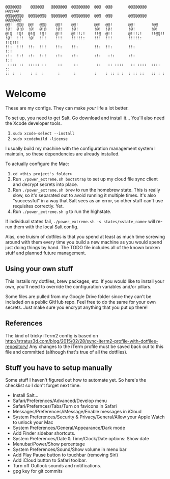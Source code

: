 ```
@@@@@@@    @@@@@@   @@@@@@@  @@@@@@@@  @@@  @@@       @@@@@@@@   @@@@@@   
@@@@@@@@  @@@@@@@@  @@@@@@@  @@@@@@@@  @@@  @@@       @@@@@@@@  @@@@@@@   
@@!  @@@  @@!  @@@    @@!    @@!       @@!  @@!       @@!       !@@       
!@!  @!@  !@!  @!@    !@!    !@!       !@!  !@!       !@!       !@!       
@!@  !@!  @!@  !@!    @!!    @!!!:!    !!@  @!!       @!!!:!    !!@@!!    
!@!  !!!  !@!  !!!    !!!    !!!!!:    !!!  !!!       !!!!!:     !!@!!!   
!!:  !!!  !!:  !!!    !!:    !!:       !!:  !!:       !!:            !:!  
:!:  !:!  :!:  !:!    :!:    :!:       :!:   :!:      :!:           !:!   
 :::: ::  ::::: ::     ::     ::        ::   :: ::::   :: ::::  :::: ::   
:: :  :    : :  :      :      :        :    : :: : :  : :: ::   :: : :    
```                                                                          
# Welcome

These are my configs. They can make *your* life a lot better.

To set up, you need to get Salt. Go download and install it...
You'll also need the Xcode developer tools.
1. `sudo xcode-select --install`
1. `sudo xcodebuild -license`

I usually build my machine with the configuration management system I maintain,
so these dependencies are already installed.

To actually configure the Mac:
1. `cd <this project's folder>`
1. Run `./power_extreme.sh bootstrap` to set up my cloud file sync client and decrypt secrets into place.
1. Run `./power_extreme.sh brew` to run the homebrew state. This is really slow, so it's separated out to avoid running it multiple times. It's also "successful" in a way that Salt sees as an error, so other stuff can't use requisites correctly. Yet. 
1. Run `./power_extreme.sh g` to run the highstate.

If individual states fail, `./power_extreme.sh -s states/<state_name>` will re-run them with the local Salt config.

Alas, one truism of dotfiles is that you spend at least as much time screwing
around with them every time you build a new machine as you would spend just
doing things by hand. The TODO file includes all of the known broken stuff and
planned future management.

## Using your own stuff
This installs my dotfiles, brew packages, etc. If you would like to install
your own, you'll need to override the configuration variables and/or pillars.

Some files are pulled from my Google Drive folder since they can't be included on a
public GitHub repo. Feel free to do the same for your own secrets. Just make
sure you encrypt anything that you put up there!

## References
The kind of tricky iTerm2 config is based on
http://stratus3d.com/blog/2015/02/28/sync-iterm2-profile-with-dotfiles-repository/
Any changes to the iTerm profile must be saved back out to this file and
committed (although that's true of all the dotfiles).

## Stuff you have to setup manually
Some stuff I haven't figured out how to automate yet. So here's the checklist
so I don't forget next time.
- Install Salt...
- Safari/Preferences/Advanced/Develop menu
- Safari/Prefernces/Tabs/Turn on favicons in Safari
- Messages/Preferences/iMessage/Enable messages in iCloud
- System Preferences/Security & Privacy/General/Allow your Apple Watch to
  unlock your Mac
- System Preferences/General/Appearance/Dark mode
- Add Finder sidebar shortcuts.
- System Preferences/Date & Time/Clock/Date options: Show date
- Menubar/Power/Show percentage
- System Preferences/Sound/Show volume in menu bar
- Add Play Pause button to touchbar (removing Siri)
- Add iCloud button to Safari toolbar.
- Turn off Outlook sounds and notifications.
- gpg key for git commits
